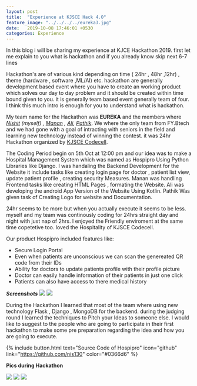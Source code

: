 ```yaml
---
layout: post
title:  "Experience at KJSCE Hack 4.O"
feature_image: "../../../../eureka3.jpg"
date:   2019-10-08 17:46:01 +0530
categories: Experience
---
```

In this blog i will be sharing my experience at KJCE Hackathon 2019.
first let me explain to you what is hackathon and if you already know skip next 6-7 lines

Hackathon's are of various kind depending on time ( 24hr , 48hr ,12hr) , theme (hardware , software ,ML/AI) etc. hackathon are generally development based event where you have to create an working product which solves our day to day problem and it should be created within time bound given to you. it is generally team based event generally team of four. I think this much intro is enough for you to understand what is hackathon. 

My team name for the Hackathon was **EUREKA** and the members where *[Nishit](https://www.linkedin.com/in/nishit-patel-45a8b0136/) (myself) , [Manan](https://www.linkedin.com/in/manan-pandya-435215192/) , [Ali](https://www.linkedin.com/in/ali-solanki-2a1227192/), [Pathik](https://www.linkedin.com/in/pathik-ghugare-4b7b60191/)*. We where the only team from FY.Btech and we had gone with a goal of intracting with seniors in the field and learning new technology instead of winning the contest.
it was 24hr Hackathon organized by [KJSCE Codecell](http://www.kjscecodecell.com).

The Coding Period begin on 5th Oct at 12:00 pm and our idea was to make a Hospital Management System which was named as Hospipro Using Python Libraries like Django. I was handaling the Backend Development for the Website it include tasks like creating login page for doctor , patient list view, update patient profile , creating security Measures. Manan was handling Frontend tasks like creating HTML Pages , formating the Website. Ali was developing the android App Version of the Website Using Kotlin. Pathik Was given task of Creating Logo for website and Documentation.

24hr seems to be more but when you actually execute it seems to be less. myself and my team was continously coding for 24hrs straight day and night with just nap of 2hrs. I enjoyed the Friendly
enviroment at the same time copetetive too. loved the Hospitality of KJSCE Codecell.

Our product Hospipro included features like:
* Secure Login Portal
* Even when patients are unconscious we can scan the genereated QR code from their IDs 
* Ability for doctors to update patients profile with their profile picture
* Doctor can easily handle information of their patients in just one click
* Patients can also have access to there medical history

***Screenshots***
![](../../../../home.png)
![](../../../../login.png)


During the Hackathon I learned that most of the team where using new technology Flask , Django , MongoDB for the backend. during the judging round I learned the techniques to Pitch your Ideas to someone else. I would like to suggest to the people who are going to participate in their first hackathon to make some pre preparation regarding the idea and how you are going to execute.

{% include button.html text="Source Code of Hospipro" icon="github" link="https://github.com/nis130" color="#0366d6" %}

**Pics during Hackathon**

![](../../../../myself2.jpg)
![](../../../../feature.jpg)
![](../../../../image2.jpeg)